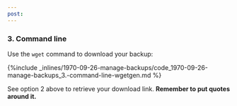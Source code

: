 ```yaml
---
post: 
---
```


### 3. Command line
Use the `wget` command to download your backup:



{%include _inlines/1970-09-26-manage-backups/code_1970-09-26-manage-backups_3.-command-line-wgetgen.md %}



See option 2 above to retrieve your download link. **Remember to put quotes around it.**

